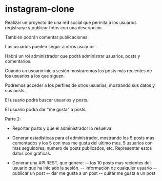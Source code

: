 # instagram-clone

Realizar un proyecto de una red social que permita a los usuarios registrarse y publicar fotos con una descripción.

También podrán comentar publicaciones.

Los usuarios pueden seguir a otros usuarios.

Habrá un rol administrador que podrá administrar usuarios, posts y comentarios.

Cuando un usuario inicia sesión mostraremos los posts más recientes de los usuarios a los que siguen.

Podremos acceder a los perfiles de otros usuarios, mostrando sus datos y sus posts.

El usuario podrá buscar usuarios y posts.

El usuario podrá dar "me gusta" a posts.

Parte 2:

- Reportar posts y que el administrador lo resuelva.

- Generar estadisticas para el administrador, mostrando los 5 posts mas comentados y los 5 con mas me gusta del ultimo mes, 5 usuarios con mas seguidores, numero de posts publicados, etc. Representar estos datos con gráficas.

- Generar una API REST, que genere:
  -- los 10 posts mas recientes del usuario que ha iniciado la sesión.
  -- información de cualquier usuario
  -- publicar un post
  -- dar me gusta a un post
  -- quitar me gusta a un post